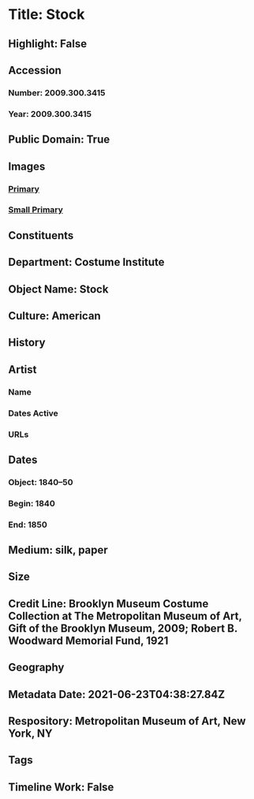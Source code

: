 # Title: Stock
## Highlight: False
## Accession
### Number: 2009.300.3415
### Year: 2009.300.3415
## Public Domain: True
## Images
### [Primary](https://images.metmuseum.org/CRDImages/ci/original/21.388_CP4.jpg)
### [Small Primary](https://images.metmuseum.org/CRDImages/ci/web-large/21.388_CP4.jpg)
## Constituents
## Department: Costume Institute
## Object Name: Stock
## Culture: American
## History
## Artist
### Name
### Dates Active
### URLs
## Dates
### Object: 1840–50
### Begin: 1840
### End: 1850
## Medium: silk, paper
## Size
## Credit Line: Brooklyn Museum Costume Collection at The Metropolitan Museum of Art, Gift of the Brooklyn Museum, 2009; Robert B. Woodward Memorial Fund, 1921
## Geography
## Metadata Date: 2021-06-23T04:38:27.84Z
## Respository: Metropolitan Museum of Art, New York, NY
## Tags
## Timeline Work: False